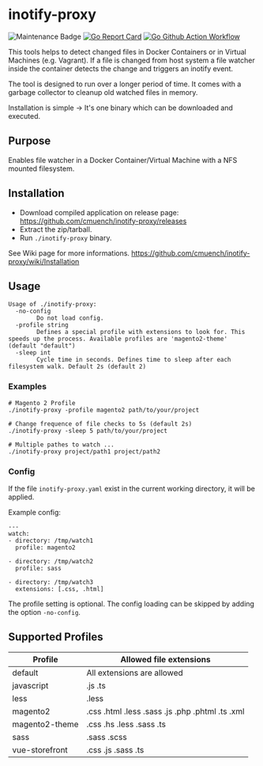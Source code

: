 # inotify-proxy

![Maintenance Badge](https://img.shields.io/maintenance/yes/2023.svg)
[![Go Report Card](https://goreportcard.com/badge/github.com/cmuench/inotify-proxy)](https://goreportcard.com/report/github.com/cmuench/inotify-proxy)
[![Go Github Action Workflow](https://github.com/cmuench/inotify-proxy/workflows/Go/badge.svg)](https://github.com/cmuench/inotify-proxy/actions?query=workflow%3AGo)

This tools helps to detect changed files in Docker Containers or in Virtual Machines (e.g. Vagrant).
If a file is changed from host system a file watcher inside the container detects the change
and triggers an inotify event.

The tool is designed to run over a longer period of time. It comes with a garbage collector to cleanup old watched files in memory.

Installation is simple -> It's one binary which can be downloaded and executed.

## Purpose

Enables file watcher in a Docker Container/Virtual Machine with a NFS mounted filesystem.

## Installation

- Download compiled application on release page: https://github.com/cmuench/inotify-proxy/releases
- Extract the zip/tarball.
- Run `./inotify-proxy` binary.

See Wiki page for more informations.
https://github.com/cmuench/inotify-proxy/wiki/Installation

## Usage

    Usage of ./inotify-proxy:
      -no-config
            Do not load config.
      -profile string
            Defines a special profile with extensions to look for. This speeds up the process. Available profiles are 'magento2-theme' (default "default")
      -sleep int
            Cycle time in seconds. Defines time to sleep after each filesystem walk. Default 2s (default 2)

### Examples

    # Magento 2 Profile
    ./inotify-proxy -profile magento2 path/to/your/project
    
    # Change frequence of file checks to 5s (default 2s)
    ./inotify-proxy -sleep 5 path/to/your/project
    
    # Multiple pathes to watch ...
    ./inotify-proxy project/path1 project/path2 

### Config

If the file `inotify-proxy.yaml` exist in the current working directory, it will be applied.

Example config:

    ---
    watch:
    - directory: /tmp/watch1
      profile: magento2

    - directory: /tmp/watch2
      profile: sass

    - directory: /tmp/watch3
      extensions: [.css, .html]

The profile setting is optional.
The config loading can be skipped by adding the option `-no-config`.    

## Supported Profiles

| Profile        | Allowed file extensions                         |
|----------------|-------------------------------------------------|
| default        | All extensions are allowed                      |
| javascript     | .js .ts                                         |
| less           | .less                                           |
| magento2       | .css .html .less .sass .js .php .phtml .ts .xml |
| magento2-theme | .css .hs .less .sass .ts                        |
| sass           | .sass .scss                                     |
| vue-storefront | .css .js .sass .ts                              |
